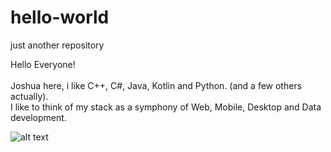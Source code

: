 # hello-world
just another repository

Hello Everyone! <br/>
<br/>
Joshua here, i like C++, C#, Java, Kotlin and Python. (and a few others actually). <br/>
I like to think of my stack as a symphony of Web, Mobile, Desktop and Data development.

![alt text](https://pikado.se/wp-content/uploads/2019/09/helloWorld.png)
